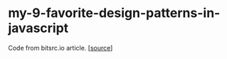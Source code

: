 # my-9-favorite-design-patterns-in-javascript

Code from bitsrc.io article. [[source](https://blog.bitsrc.io/my-9-favorite-design-patterns-in-javascript-9d2a09651d08)]
